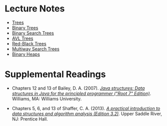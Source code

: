 # Lecture Notes

- [Trees](notes/15-Trees.pdf)
- [Binary Trees](notes/)
- [Binary Search Trees](notes/16-Binary-Trees.pdf)
- [AVL Trees](notes/18-AVL-Trees.pdf)
- [Red-Black Trees](notes/19-Red-Black-Trees.pdf)
- [Multiway Search Trees](notes/20-Multiway-Search-Trees.pdf)
- [Binary Heaps](notes/21-Binary-Heaps.pdf)

# Supplemental Readings

- Chapters 12 and 13 of Bailey, D. A. (2007). [*Java structures: Data structures in Java for the principled programmer ("Root 7" Edition)*](http://dept.cs.williams.edu/~bailey/JavaStructures/Book_files/JavaStructures.pdf). Williams, MA: Williams University.

- Chapters 5, 6, and 13 of Shaffer, C. A. (2013). [*A practical introduction to data structures and algorithm analysis (Edition 3.2)*](http://people.cs.vt.edu/~shaffer/Book/JAVA3elatest.pdf). Upper Saddle River, NJ: Prentice Hall.




